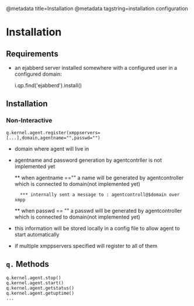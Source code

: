 @metadata title=Installation
@metadata tagstring=installation configuration


# Installation


## Requirements 

* an ejabberd server installed somewhere with a configured user in a configured domain:

    i.qp.find('ejabberd').install()


## Installation


### Non-Interactive

    q.kernel.agent.register(xmppservers=[...],domain,agentname="",passwd="")

* domain where agent will live in

* agentname and password generation by agentcontrller is not implemented yet

    ** when agentname =="" a name will be generated by agentcontroller which is connected to domain(not implemented yet)
    
        *** internally sent a message to : agentcontroll@$domain over xmpp

    ** when passwd == "" a passwd  will be generated by agentcontroller which is connected to domain(not implemented yet)

* this information will be stored locally in a config file to allow agent to start automatically

* if multiple xmppservers specified will register to all of them

## `q.` Methods

    q.kernel.agent.stop()
    q.kernel.agent.start()
    q.kernel.agent.getstatus()
    q.kernel.agent.getuptime()
    ...

